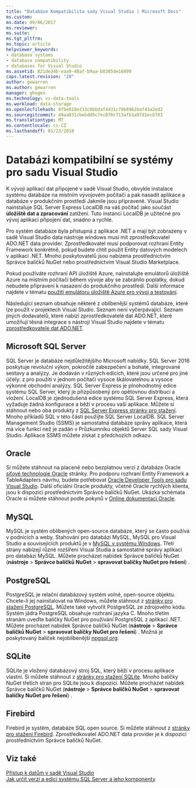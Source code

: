 ```yaml
---
title: "Databáze Kompatibilita sady Visual Studio | Microsoft Docs"
ms.custom: 
ms.date: 09/06/2017
ms.reviewer: 
ms.suite: 
ms.tgt_pltfrm: 
ms.topic: article
helpviewer_keywords:
- database systems
- database compatibility
- databases for Visual Studio
ms.assetid: 821de34b-eaa9-40af-b9aa-b8305de16899
caps.latest.revision: "28"
author: gewarren
ms.author: gewarren
manager: ghogen
ms.technology: vs-data-tools
ms.workload: data-storage
ms.openlocfilehash: 8fbe818e233c8bbdaf4431c70b8962baf43a2ed2
ms.sourcegitcommit: 49aa031cbebdd9c7ec070c713afb1a97d1ecb701
ms.translationtype: MT
ms.contentlocale: cs-CZ
ms.lasthandoff: 01/23/2018
---
```

# <a name="compatible-database-systems-for-visual-studio"></a>Databázi kompatibilní se systémy pro sadu Visual Studio

K vývoji aplikací dat připojené v sadě Visual Studio, obvykle instalace systému databáze na místním vývojovém počítači a pak nasadit aplikace a databáze v produkčním prostředí Jakmile jsou připravené. Visual Studio nainstaluje SQL Server Express LocalDB na váš počítač jako součást **úložiště dat a zpracování** zatížení. Tuto instanci LocalDB je užitečné pro vývoj aplikací připojení dat, snadno a rychle.

Pro systém databáze byla přístupná z aplikace .NET a mají být zobrazeny v sadě Visual Studio data nástroje windows musí mít zprostředkovatel ADO.NET data provider. Zprostředkovatel musí podporovat rozhraní Entity Framework konkrétně, pokud budete chtít použít Entity datových modelech v aplikaci .NET. Mnoho poskytovatelů jsou nabízena prostřednictvím Správce balíčků NuGet nebo prostřednictvím Visual Studio Marketplace.

Pokud používáte rozhraní API úložiště Azure, nainstalujte emulátorů úložiště Azure na místním počítači během vývoje aby se zabránilo poplatky, dokud nebudete připraveni k nasazení do produkčního prostředí. Další informace najdete v tématu [použití emulátoru úložiště Azure pro vývoj a testování](/azure/storage/common/storage-use-emulator).

Následující seznam obsahuje některé z oblíbenější systémů databáze, které lze použít v projektech Visual Studio. Seznam není vyčerpávající. Seznam jiných dodavatelů, které nabízí zprostředkovatelé dat ADO.NET, které umožňují těsná integrace s nástroji Visual Studio najdete v tématu [zprostředkovatele dat ADO.NET](/dotnet/framework/data/adonet/data-providers).

## <a name="microsoft-sql-server"></a>Microsoft SQL Server

SQL Server je databáze nejdůležitějšího Microsoft nabídky. SQL Server 2016 poskytuje revoluční výkon, pokročilé zabezpečení a bohaté, integrované sestavy a analýzy. Je dodáván v různých edicích, které jsou určené pro jiné účely: z pro použití v jednom počítači vysoce škálovatelnou a vysoce výkonné obchodní analýzy. SQL Server Express je plnohodnotný edice systému SQL Server, který je přizpůsobený pro opětovnou distribuci a vložení.  LocalDB je zjednodušená edice systému SQL Server Express, která vyžaduje žádná konfigurace a běží v procesu vaší aplikace. Můžete si stáhnout nebo oba produkty z [SQL Server Express stránky pro stažení](https://www.microsoft.com/sql-server/sql-server-editions-express). Mnoho příkladů SQL v této části použijte SQL Server LocalDB. SQL Server Management Studio (SSMS) je samostatná databáze správy aplikace, která má více funkcí než je zadán v Průzkumníku objektů Server SQL sady Visual Studio. Aplikace SSMS můžete získat z předchozích odkazu.

## <a name="oracle"></a>Oracle

Si můžete stáhnout na placené nebo bezplatnou verzi z databáze Oracle [síťové technologie Oracle](http://www.oracle.com/technetwork/database/enterprise-edition/downloads/index-092322.html) stránky. Pro podporu rozhraní Entity Framework a TableAdapters návrhu, budete potřebovat [Oracle Developer Tools pro sadu Visual Studio](http://www.oracle.com/technetwork/developer-tools/visual-studio/overview/index.html). Další oficiální Oracle produkty, včetně Oracle rychlých klienta, jsou k dispozici prostřednictvím Správce balíčků NuGet.  Ukázka schémata Oracle si můžete stáhnout podle pokynů v [Online dokumentaci Oracle](http://docs.oracle.com/cd/E11882_01/server.112/e10831/toc.htm).

## <a name="mysql"></a>MySQL

MySQL je systém oblíbených open-source databáze, který se často používá v podnicích a weby. Stahování pro databázi MySQL, MySQL pro Visual Studio a souvisejících produktů je v [MySQL v systému Windows](http://www.mysql.com/why-mysql/windows/).  Třetí strany nabízejí různé rozšíření Visual Studia a samostatné správy aplikací pro databázi MySQL. Můžete procházet nabídek Správce balíčků NuGet (**nástroje** > **Správce balíčků NuGet** > **spravovat balíčky NuGet pro řešení**) .

## <a name="postgresql"></a>PostgreSQL

PostgreSQL je relační databázový systém volné, open-source objektu. Chcete-li jej nainstalovat na Windows, můžete stáhnout z [stránky pro stažení PostgreSQL](http://www.postgresql.org/download/windows/).  Můžete také vytvořit PostgreSQL ze zdrojového kódu.  Systém jádra PostgreSQL obsahuje rozhraní jazyka C. Mnoho třetím stranám uveďte balíčky NuGet pro používání PostgreSQL z aplikací .NET.  Můžete procházet nabídek Správce balíčků NuGet (**nástroje** > **Správce balíčků NuGet** > **spravovat balíčky NuGet pro řešení**) . Možná je poskytovaný balíček nejoblíbenější [npgsql.org](http://www.npgsql.org).

## <a name="sqlite"></a>SQLite

SQLite je vložený databázový stroj SQL, který běží v procesu aplikace vlastní. Si můžete stáhnout z [stránky pro stažení SQLite](http://www.sqlite.org/download.html). Mnoho balíčky NuGet třetích stran pro SQLite jsou k dispozici. Můžete procházet nabídek Správce balíčků NuGet (**nástroje** > **Správce balíčků NuGet** > **spravovat balíčky NuGet pro řešení**) .

## <a name="firebird"></a>Firebird

Firebird je systém, databáze SQL open source. Si můžete stáhnout z [stránky pro stažení Firebird](http://firebirdsql.org/en/downloads/). Zprostředkovatel ADO.NET data provider je k dispozici prostřednictvím Správce balíčků NuGet.

## <a name="see-also"></a>Viz také

[Přístup k datům v sadě Visual Studio](../data-tools/accessing-data-in-visual-studio.md)  
[Jak určit verzi a edici systému SQL Server a jeho komponenty](http://support.microsoft.com/kb/321185)